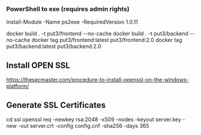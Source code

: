 ### PowerShell to exe (requires admin rights)
Install-Module -Name ps2exe -RequiredVersion 1.0.11

docker build . -t put3/frontend --no-cache
docker build . -t put3/backend --no-cache
docker tag put3/frontend:latest put3/frontend:2.0
docker tag put3/backend:latest put3/backend:2.0

## Install OPEN SSL
https://thesecmaster.com/procedure-to-install-openssl-on-the-windows-platform/
## Generate SSL Certificates
cd ssl
openssl req -newkey rsa:2048 -x509 -nodes -keyout server.key -new -out server.crt -config config.cnf -sha256 -days 365
